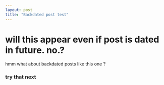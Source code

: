 ```yaml
---
layout: post
title: "Backdated post test"
---
```


# will this appear even if post is dated in future. no.?
hmm
what about backdated posts like this one ?

### try that next 